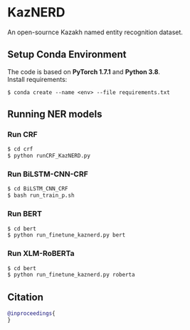 # KazNERD
An open-sournce Kazakh named entity recognition dataset.


## Setup Conda Environment
The code is based on **PyTorch 1.7.1** and **Python 3.8**.  
Install requirements:
```
$ conda create --name <env> --file requirements.txt
```

## Running NER models
### Run CRF 
```bash
$ cd crf
$ python runCRF_KazNERD.py
```

### Run BiLSTM-CNN-CRF
```bash
$ cd BiLSTM_CNN_CRF
$ bash run_train_p.sh
```

### Run BERT
```bash
$ cd bert
$ python run_finetune_kaznerd.py bert
```

### Run XLM-RoBERTa
```bash
$ cd bert
$ python run_finetune_kaznerd.py roberta
```

## Citation

```bibtex
@inproceedings{
}
```
